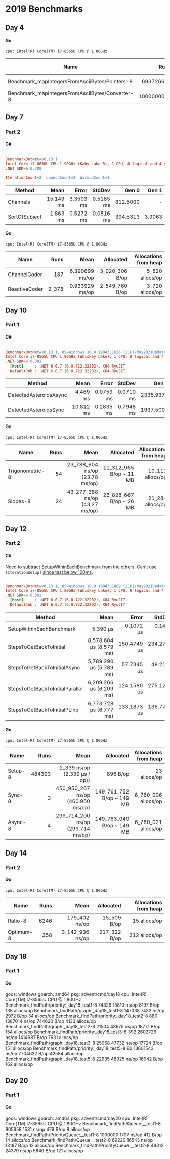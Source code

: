 # 2019 Benchmarks

## Day 4

#### Go

````
cpu: Intel(R) Core(TM) i7-8565U CPU @ 1.80GHz
````

| Name | Runs | Mean | Allocated | Allocations from heap |
|---------------------------------------	|-----------------:	|--------------------:	|---------------------:	|-------------------------------------------:	|
| Benchmark_mapIntegersFromAsciiBytes/Pointers-8 | 693726696 | 1.815 ns/op |  0 B/op | 0 allocs/op |
| Benchmark_mapIntegersFromAsciiBytes/Converter-8 | 1000000000 |  0.8019 ns/op | 0 B/op	| 0 allocs/op |

## Day 7
### Part 2

#### C#
``` ini

BenchmarkDotNet=v0.13.1
Intel Core i7-8650U CPU 1.90GHz (Kaby Lake R), 1 CPU, 8 logical and 4 physical cores
.NET SDK=6.0.300

IterationCount=2  LaunchCount=2  WarmupCount=1  

```
|        Method |      Mean |     Error |    StdDev |    Gen 0 |  Gen 1 | Allocated |
|-------------- |----------:|----------:|----------:|---------:|-------:|----------:|
|      Channels | 15.149 ms | 3.3503 ms | 0.5185 ms | 812.5000 |      - |      3 MB |
| SortOfSubject |  1.863 ms | 0.5272 ms | 0.0816 ms | 394.5313 | 3.9063 |      2 MB |

#### Go
````
cpu: Intel(R) Core(TM) i7-8565U CPU @ 1.80GHz
````

| Name | Runs | Mean | Allocated | Allocations from heap |
|---------------------------------------	|-----------------:	|--------------------:	|---------------------:	|-------------------------------------------:	|
| ChannelCoder | 187 | 6.390699 ms/op |  3_020_306 B/op | 5_520 allocs/op |
| ReactiveCoder | 2_378 |  0.933929 ms/op | 2_549_760 B/op	| 3_720 allocs/op |

## Day 10
### Part 1

#### C#
``` ini

BenchmarkDotNet=v0.13.1, OS=Windows 10.0.19043.1826 (21H1/May2021Update)
Intel Core i7-8565U CPU 1.80GHz (Whiskey Lake), 1 CPU, 8 logical and 4 physical cores
.NET SDK=6.0.302
  [Host]     : .NET 6.0.7 (6.0.722.32202), X64 RyuJIT
  DefaultJob : .NET 6.0.7 (6.0.722.32202), X64 RyuJIT


```
|                 Method |      Mean |     Error |    StdDev |     Gen 0 |   Gen 1 | Allocated |
|----------------------- |----------:|----------:|----------:|----------:|--------:|----------:|
| DetectedAsteroidsAsync |  4.469 ms | 0.0759 ms | 0.0710 ms | 2335.9375 | 15.6250 |      8 MB |
|  DetectedAsteroidsSync | 10.812 ms | 0.2835 ms | 0.7948 ms | 1937.5000 |       - |      8 MB |

#### Go
````
cpu: Intel(R) Core(TM) i7-8565U CPU @ 1.80GHz
````

| Name | Runs | Mean | Allocated | Allocations from heap |
|---------------------------------------	|-----------------:	|--------------------:	|---------------------:	|-------------------------------------------:	|
| Trigonometric-8 | 54 | 23_788_604 ns/op (23.78 ms/op) |  11_312_955 B/op ~ 11 MB | 10_112 allocs/op |
| Slopes-8 | 24 |  43_277_388 ns/op (43.27 ms/op) | 26_828_667 B/op ~ 26 MB	| 21_284 allocs/op |

## Day 12
### Part 2

#### C#

Need to subtract SetupWithinEachBenchmark from the others. Can't use `[IterationSetup]` [since test below 100ms](https://benchmarkdotnet.org/articles/samples/IntroSetupCleanupIteration.html).

``` ini

BenchmarkDotNet=v0.13.1, OS=Windows 10.0.19043.1889 (21H1/May2021Update)
Intel Core i7-8565U CPU 1.80GHz (Whiskey Lake), 1 CPU, 8 logical and 4 physical cores
.NET SDK=6.0.302
  [Host]     : .NET 6.0.7 (6.0.722.32202), X64 RyuJIT
  DefaultJob : .NET 6.0.7 (6.0.722.32202), X64 RyuJIT


```
|                          Method |         Mean |       Error |      StdDev |    Ratio | RatioSD |     Gen 0 | Allocated |
|-------------------------------- |-------------:|------------:|------------:|---------:|--------:|----------:|----------:|
|        SetupWithinEachBenchmark |     5.390 μs |   0.1072 μs |   0.1468 μs |     1.00 |    0.00 |    1.6327 |      7 KB |
|         StepsToGetBackToInitial | 8,578.604 μs (8.579 ms) | 150.4749 μs | 234.2713 μs | 1,587.32 |   62.53 | 1875.0000 |  7,704 KB |
|    StepsToGetBackToInitialAsync | 5,789.290 μs (5.789 ms) |  57.7345 μs |  48.2109 μs | 1,071.77 |   28.91 | 1898.4375 |  7,705 KB |
| StepsToGetBackToInitialParallel | 6,209.266 μs (6.209 ms) | 124.1580 μs | 275.1256 μs | 1,138.94 |   49.67 | 1898.4375 |  7,707 KB |
|    StepsToGetBackToInitialPLinq | 6,773.728 μs (6.777 ms) | 133.1873 μs | 136.7736 μs | 1,249.72 |   48.94 | 1898.4375 |  7,709 KB |

#### Go
````
cpu: Intel(R) Core(TM) i7-8565U CPU @ 1.80GHz
````

| Name | Runs | Mean | Allocated | Allocations from heap |
|---------------------------------------	|-----------------:	|--------------------:	|---------------------:	|-------------------------------------------:	|
| Setup-8 | 484393 | 2_339 ns/op (2.339 μs / op)) |  896 B/op | 23 allocs/op |
| Sync-8 | 3 |  450_950_267 ns/op (460.950 ms/op) | 149_761_752 B/op ~ 149 MB	| 6_760_006 allocs/op |
| Async-8 | 4 |  299_714_200 ns/op (299.714 ms/op) | 149_763_040 B/op ~ 149 MB	| 6_760_021 allocs/op |

## Day 14
### Part 2

#### Go
````
cpu: Intel(R) Core(TM) i7-8565U CPU @ 1.80GHz
````

| Name | Runs | Mean | Allocated | Allocations from heap |
|---------------------------------------	|-----------------:	|--------------------:	|---------------------:	|-------------------------------------------:	|
| Ratio-8 | 6246 | 179_402 ns/op |  15_509 B/op | 15 allocs/op |
| Optimum-8 | 358 |  3_142_936 ns/op | 217_322 B/op	| 212 allocs/op |

## Day 18
### Part 1
#### Go
goos: windows
goarch: amd64
pkg: advent/cmd/day18
cpu: Intel(R) Core(TM) i7-8565U CPU @ 1.80GHz
Benchmark_findPath/priority:_day18_test1-8                 74326             15810 ns/op            8197 B/op        138 allocs/op
Benchmark_findPath/graph:_day18_test1-8                   147038              7432 ns/op            2972 B/op         34 allocs/op
Benchmark_findPath/priority:_day18_test2-8                   880           1387014 ns/op          744620 B/op       4133 allocs/op
Benchmark_findPath/graph:_day18_test2-8                    21504             48975 ns/op           18771 B/op        154 allocs/op
Benchmark_findPath/priority:_day18_test3-8                   392           2602726 ns/op         1414987 B/op       7631 allocs/op
Benchmark_findPath/graph:_day18_test3-8                    25068             47732 ns/op           17724 B/op        151 allocs/op
Benchmark_findPath/priority:_day18_test5-8                    82          13601543 ns/op         7704622 B/op      42584 allocs/op
Benchmark_findPath/graph:_day18_test5-8                    22935             48925 ns/op           16042 B/op        162 allocs/op

## Day 20
### Part 1
#### Go

goos: windows
goarch: amd64
pkg: advent/cmd/day20
cpu: Intel(R) Core(TM) i7-8565U CPU @ 1.80GHz
Benchmark_findPath/Queue:__test1-8                805958              1531 ns/op             479 B/op          8 allocs/op
Benchmark_findPath/PriorityQueue:__test1-8       1000000              1707 ns/op             412 B/op         14 allocs/op
Benchmark_findPath/Queue:__test2-8                 69220             16543 ns/op           13187 B/op         12 allocs/op
Benchmark_findPath/PriorityQueue:__test2-8         48312             24379 ns/op            5649 B/op        121 allocs/op
